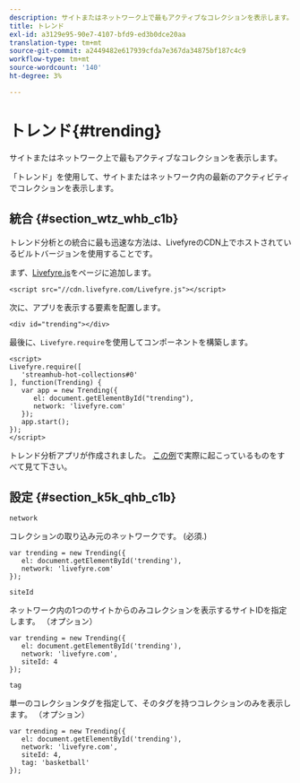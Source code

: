 ```yaml
---
description: サイトまたはネットワーク上で最もアクティブなコレクションを表示します。
title: トレンド
exl-id: a3129e95-90e7-4107-bfd9-ed3b0dce20aa
translation-type: tm+mt
source-git-commit: a2449482e617939cfda7e367da34875bf187c4c9
workflow-type: tm+mt
source-wordcount: '140'
ht-degree: 3%

---
```


# トレンド{#trending}

サイトまたはネットワーク上で最もアクティブなコレクションを表示します。

「トレンド」を使用して、サイトまたはネットワーク内の最新のアクティビティでコレクションを表示します。

## 統合 {#section_wtz_whb_c1b}

トレンド分析との統合に最も迅速な方法は、LivefyreのCDN上でホストされているビルトバージョンを使用することです。

まず、[Livefyre.js](https://github.com/Livefyre/Livefyre.js)をページに追加します。

```
<script src="//cdn.livefyre.com/Livefyre.js"></script> 
```

次に、アプリを表示する要素を配置します。

```
<div id="trending"></div>
```

最後に、`Livefyre.require`を使用してコンポーネントを構築します。

```
<script> 
Livefyre.require([ 
   'streamhub-hot-collections#0' 
], function(Trending) {     
   var app = new Trending({ 
      el: document.getElementById("trending"), 
      network: 'livefyre.com' 
   }); 
   app.start(); 
}); 
</script>
```

トレンド分析アプリが作成されました。 [この例](https://codepen.io/gobengo/pen/GijEy)で実際に起こっているものをすべて見て下さい。

## 設定 {#section_k5k_qhb_c1b}

`network`

コレクションの取り込み元のネットワークです。 (必須.)

```
var trending = new Trending({ 
   el: document.getElementById('trending'), 
   network: 'livefyre.com' 
});
```

`siteId`

ネットワーク内の1つのサイトからのみコレクションを表示するサイトIDを指定します。 （オプション）

```
var trending = new Trending({ 
   el: document.getElementById('trending'), 
   network: 'livefyre.com', 
   siteId: 4 
});
```

`tag`

単一のコレクションタグを指定して、そのタグを持つコレクションのみを表示します。 （オプション）

```
var trending = new Trending({ 
   el: document.getElementById('trending'), 
   network: 'livefyre.com', 
   siteId: 4, 
   tag: 'basketball' 
});
```
